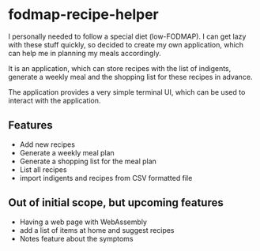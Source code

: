 # fodmap-recipe-helper
I personally needed to follow a special diet (low-FODMAP). I can get lazy with these stuff quickly, so decided to create my own application, which can help me in planning my meals accordingly.

It is an application, which can store recipes with the list of indigents, generate a weekly meal and the shopping list for these recipes in advance.

The application provides a very simple terminal UI, which can be used to interact with the application.

## Features

- Add new recipes
- Generate a weekly meal plan
- Generate a shopping list for the meal plan
- List all recipes
- import indigents and recipes from CSV formatted file

## Out of initial scope, but upcoming features

- Having a web page with WebAssembly
- add a list of items at home and suggest recipes
- Notes feature about the symptoms
